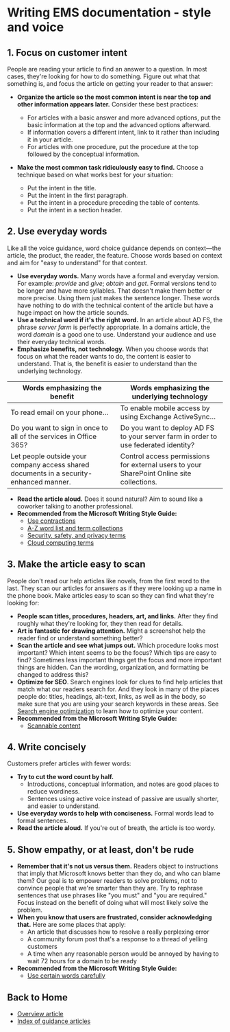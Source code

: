 <properties pageTitle="Writing EMS documentation - style and voice" description="Style and voice information to help you create technical content for the EMS documentation center." metaKeywords="" services="" solutions="" documentationCenter="" authors="v-jocgar" videoId="" scriptId="" manager="robmazz" />

<tags ms.service="contributor-guide" ms.devlang="" ms.topic="article" ms.tgt_pltfrm="" ms.workload="" ms.date="02/24/2016" ms.author="v-jocgar" />

# Writing EMS documentation - style and voice

## 1. Focus on customer intent

People are reading your article to find an answer to a question. In most cases, they're looking for how to do something. Figure out what that something is, and focus the article on getting your reader to that answer:

- **Organize the article so the most common intent is near the top and other information appears later.** Consider these best practices:
	- For articles with a basic answer and more advanced options, put the basic information at the top and the advanced options afterward.
	- If information covers a different intent, link to it rather than including it in your article.
	- For articles with one procedure, put the procedure at the top followed by the conceptual information.

- **Make the most common task ridiculously easy to find.** Choose a technique based on what works best for your situation:
	- Put the intent in the title.
	- Put the intent in the first paragraph.
	- Put the intent in a procedure preceding the table of contents.
	- Put the intent in a section header.

## 2. Use everyday words

Like all the voice guidance, word choice guidance depends on context—the article, the product, the reader, the feature. Choose words based on context and aim for "easy to understand" for that context.

- **Use everyday words.** Many words have a formal and everyday version. For example: *provide* and *give*; *obtain* and *get*. Formal versions tend to be longer and have more syllables. That doesn't make them better or more precise. Using them just makes the sentence longer. These words have nothing to do with the technical content of the article but have a huge impact on how the article sounds.
- **Use a technical word if it's the right word.** In an article about AD FS, the phrase *server farm* is perfectly appropriate. In a domains article, the word *domain* is a good one to use. Understand your audience and use their everyday technical words.
- **Emphasize benefits, not technology.** When you choose words that focus on what the reader wants to do, the content is easier to understand. That is, the benefit is easier to understand than the underlying technology.

| Words emphasizing the benefit | Words emphasizing the underlying technology |
|---|---|
| To read email on your phone… | To enable mobile access by using Exchange ActiveSync… |
| Do you want to sign in once to all of the services in Office 365? | Do you want to deploy AD FS to your server farm in order to use federated identity? |
| Let people outside your company access shared documents in a security-enhanced manner. | Control access permissions for external users to your SharePoint Online site collections. |

- **Read the article aloud.** Does it sound natural? Aim to sound like a coworker talking to another professional.
- **Recommended from the Microsoft Writing Style Guide:**
	- [Use contractions](http://https://worldready.cloudapp.net/Styleguide/Read?id=2700&topicid=26589)
	- [A-Z word list and term collections](https://worldready.cloudapp.net/Styleguide/Read?id=2700&topicid=26589)
	- [Security, safety, and privacy terms](https://worldready.cloudapp.net/Styleguide/Read?id=2700&topicid=26894)
	- [Cloud computing terms](https://worldready.cloudapp.net/Styleguide/Read?id=2700&topicid=28841)

## 3. Make the article easy to scan

People don't read our help articles like novels, from the first word to the last. They scan our articles for answers as if they were looking up a name in the phone book. Make articles easy to scan so they can find what they're looking for:

- **People scan titles, procedures, headers, art, and links.** After they find roughly what they're looking for, they then read for details.
- **Art is fantastic for drawing attention.** Might a screenshot help the reader find or understand something better?
- **Scan the article and see what jumps out.** Which procedure looks most important? Which intent seems to be the focus? Which tips are easy to find? Sometimes less important things get the focus and more important things are hidden. Can the wording, organization, and formatting be changed to address this?
- **Optimize for SEO**. Search engines look for clues to find help articles that match what our readers search for. And they look in many of the places people do: titles, headings, alt-text, links, as well as in the body, so make sure that you are using your search keywords in these areas. See [Search engine optimization](http://https://worldready.cloudapp.net/Styleguide/Read?id=2781&topicid=36751) to learn how to optimize your content.
- **Recommended from the Microsoft Writing Style Guide:**
    *   [Scannable content](https://worldready.cloudapp.net/Styleguide/Read?id=2700&topicid=26589)

## 4. Write concisely

Customers prefer articles with fewer words:

- **Try to cut the word count by half.**
	- Introductions, conceptual information, and notes are good places to reduce wordiness.
	- Sentences using active voice instead of passive are usually shorter, and easier to understand.
- **Use everyday words to help with conciseness.** Formal words lead to formal sentences.
- **Read the article aloud.** If you're out of breath, the article is too wordy.

## 5. Show empathy, or at least, don't be rude

- **Remember that it's not us versus them.** Readers object to instructions that imply that Microsoft knows better than they do, and who can blame them? Our goal is to empower readers to solve problems, not to convince people that we're smarter than they are. Try to rephrase sentences that use phrases like "you must" and "you are required." Focus instead on the benefit of doing what will most likely solve the problem.
- **When you know that users are frustrated, consider acknowledging that.** Here are some places that apply:
	- An article that discusses how to resolve a really perplexing error
	- A community forum post that's a response to a thread of yelling customers
	- A time when any reasonable person would be annoyed by having to wait 72 hours for a domain to be ready
- **Recommended from the Microsoft Writing Style Guide:**
	- [Use certain words carefully](https://worldready.cloudapp.net/Styleguide/Read?id=2700&topicid=28841)


## Back to Home

- [Overview article](./../README.md)
- [Index of guidance articles](./contributor-guide-index.md)

